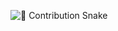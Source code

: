 ![🐍 Contribution Snake](https://github.com/<Vivekdesai25>/<Vivekdesai25>/blob/output/github-contribution-grid-snake.svg)

  

